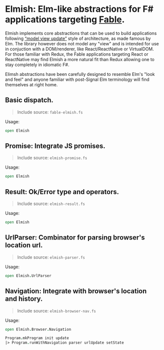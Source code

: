 Elmish: Elm-like abstractions for F# applications targeting [Fable](https://fable-compiler.github.io/).
=======

Elmish implements core abstractions that can be used to build applications following [“model view update”](http://www.elm-tutorial.org/en/02-elm-arch/01-introduction.html) style of architecture, as made famous by Elm.
The library however does not model any "view" and is intended for use in conjuction with a DOM/renderer, like React/ReactNative or VirtualDOM.  
For those familiar with Redux, the Fable applications targeting React or ReactNative may find Elmish a more natural fit than Redux allowing one to stay completely in idiomatic F#. 

Elimsh abstractions have been carefully designed to resemble Elm's "look and feel" and anyone familiar with post-Signal Elm terminology will find themselves at right home.

## Basic dispatch.
> Include source: `fable-elmish.fs`

Usage:
```fsharp
open Elmish
```

## Promise: Integrate JS promises.
> Include source: `elmish-promise.fs`

Usage:
```fsharp
open Elmish
```

## Result: Ok/Error type and operators.
> Include source: `elmish-result.fs`

Usage:
```fsharp
open Elmish
```

## UrlParser: Combinator for parsing browser's location url.
> Include source: `elmish-parser.fs`

Usage:
```fsharp
open Elmish.UrlParser
```

## Navigation: Integrate with browser's location and history.
> Include source: `elmish-browser-nav.fs`

Usage:
```fsharp
open Elmish.Browser.Navigation

Program.mkProgram init update
|> Program.runWithNavigation parser urlUpdate setState

```